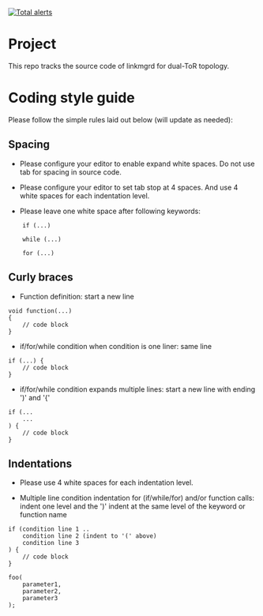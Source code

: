 [![Total alerts](https://img.shields.io/lgtm/alerts/g/Azure/sonic-linkmgrd.svg?logo=lgtm&logoWidth=18)](https://lgtm.com/projects/g/Azure/sonic-linkmgrd/alerts/)

# Project


This repo tracks the source code of linkmgrd for dual-ToR topology.

# Coding style guide

Please follow the simple rules laid out below (will update as needed):

## Spacing
- Please configure your editor to enable expand white spaces. Do not use tab for spacing in source code.

- Please configure your editor to set tab stop at 4 spaces. And use 4 white spaces for each indentation level.

- Please leave one white space after following keywords:

```
    if (...)

    while (...)

    for (...)
```

## Curly braces
- Function definition: start a new line
```
void function(...)
{
    // code block
}
```

- if/for/while condition when condition is one liner: same line
```
if (...) {
    // code block
}
```

- if/for/while condition expands multiple lines: start a new line with ending ')' and '{'
```
if (...
    ...
) {
    // code block
}
```

## Indentations
- Please use 4 white spaces for each indentation level.

- Multiple line condition indentation for (if/while/for) and/or function calls: indent one level and the ')' indent at the same level of the keyword or function name
```
if (condition line 1 ..
    condition line 2 (indent to '(' above)
    condition line 3
) {
    // code block
}

foo(
    parameter1,
    parameter2,
    parameter3
);

```


